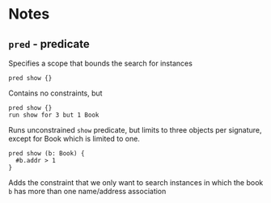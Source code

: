 # Notes

## `pred` - predicate
Specifies a scope that bounds the search for instances

```alloy
pred show {}
```

Contains no constraints, but

```alloy
pred show {}
run show for 3 but 1 Book
```

Runs unconstrained `show` predicate, but limits to three objects per signature, except for Book which is limited to one.

```alloy
pred show (b: Book) {
  #b.addr > 1
}
```

Adds the constraint that we only want to search instances in which the book `b` has more than one name/address association
